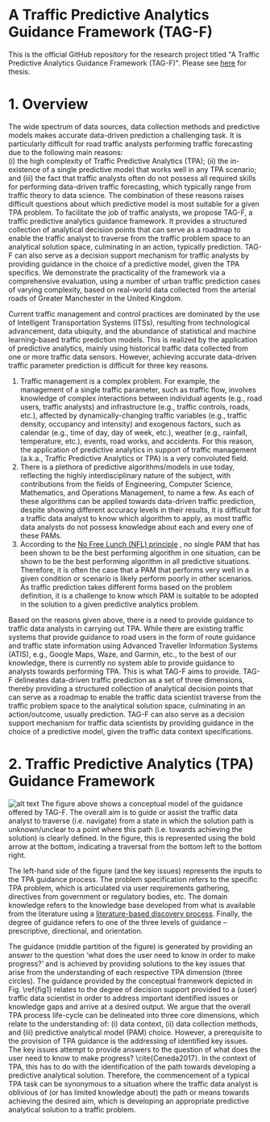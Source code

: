 # A Traffic Predictive Analytics Guidance Framework (TAG-F)
This is the official GitHub repository for the research project titled "A Traffic Predictive Analytics Guidance Framework (TAG-F)". Please see [here](https://www.research.manchester.ac.uk/portal/files/162160655/FULL_TEXT.PDF) for thesis.

# 1. Overview
The wide spectrum of data sources, data collection methods and predictive models makes accurate data-driven prediction a challenging task. It is particularly difficult for road traffic analysts performing traffic forecasting due to the following main reasons:  
(i) the high complexity of Traffic Predictive Analytics (TPA); (ii) the in-existence of a single predictive model that works well in any TPA scenario; and (iii) the fact that traffic analysts often do not possess all required skills for performing data-driven traffic forecasting, which typically range from traffic theory to data science. The combination of these reasons raises difficult questions about which predictive model is most suitable for a given TPA problem. To facilitate the job of traffic analysts, we propose TAG-F, a traffic predictive analytics guidance framework. It provides a structured collection of analytical decision points that can serve as a roadmap to enable the traffic analyst to traverse from the traffic problem space to an analytical solution space, culminating in an action, typically prediction. TAG-F can also serve as a decision support mechanism for traffic analysts by providing guidance in the choice of a predictive model, given the TPA specifics. We demonstrate the practicality of the framework via a comprehensive evaluation, using a number of urban traffic prediction cases of varying complexity, based on real-world data collected from the arterial roads of Greater Manchester in the United Kingdom.

Current traffic management and control practices are dominated by the use of Intelligent Transportation Systems (ITSs), resulting from technological advancement, data ubiquity, and the abundance of statistical and machine learning-based traffic prediction models. This is realized by the application of predictive analytics, mainly using historical traffic data collected from one or more traffic data sensors. However, achieving accurate data-driven traffic parameter prediction is difficult for three key reasons.

1. Traffic management is a complex problem. For example, the management of a single traffic parameter, such as traffic flow, involves knowledge of complex interactions between individual agents (e.g., road users, traffic analysts) and infrastructure (e.g., traffic controls, roads, etc.), affected by dynamically-changing traffic variables (e.g., traffic density, occupancy and intensity) and exogenous factors, such as calendar (e.g., time of day, day of week, etc.), weather (e.g., rainfall, temperature, etc.), events, road works, and accidents. For this reason, the application of predictive analytics in support of traffic management (a.k.a., Traffic Predictive Analytics or TPA) is a very convoluted field.
2. There is a plethora of predictive algorithms/models in use today, reflecting the highly interdisciplinary nature of the subject, with contributions from the fields of Engineering, Computer Science, Mathematics, and Operations Management, to name a few. As each of these algorithms can be applied towards data-driven traffic prediction, despite showing different accuracy levels in their results, it is difficult for a traffic data analyst to know which algorithm to apply, as most traffic data analysts do not possess knowledge about each and every one of these PAMs.
3. According to the [No Free Lunch (NFL) principle](https://ieeexplore.ieee.org/iel1/4235/12703/00585893.pdf?casa_token=cuhy6pTHYWUAAAAA:8duet9M54hv6J0EElxrE81Vv0uT4apYFUIq8cnCEqYBOMIFSOZIhRsKsIUe20enaMxOy7WXY) , no single PAM that has been shown to be the best performing algorithm in one situation, can be shown to be the best performing algorithm in all predictive situations. Therefore, it is often the case that a PAM that performs very well in a given condition or scenario is likely perform poorly in other scenarios. As traffic prediction takes different forms based on the problem definition, it is a challenge to know which PAM is suitable to be adopted in the solution to a given predictive analytics problem. 

Based on the reasons given above, there is a need to provide guidance to traffic data analysts in carrying out TPA. While there are existing traffic systems that provide guidance to road users in the form of route guidance and traffic state information using Advanced Traveller Information Systems (ATIS), e.g., Google Maps, Waze, and Garmin, etc., to the best of our knowledge, there is currently no system able to provide guidance to analysts towards performing TPA. This is what TAG-F aims to provide. TAG-F delineates data-driven traffic prediction as a set of three dimensions, thereby providing a structured collection of analytical decision points that can serve as a roadmap to enable the traffic data scientist traverse from the traffic problem space to the analytical solution space, culminating in an action/outcome, usually prediction. TAG-F can also serve as a decision support mechanism for traffic data scientists by providing guidance in the choice of a predictive model, given the traffic data context specifications. 

# 2. Traffic Predictive Analytics (TPA) Guidance Framework
![alt text](https://github.com/nakessien/tagf_evaluation/blob/master/Picture1.png?raw=true)
The figure above shows a conceptual model of the guidance offered by TAG-F. The overall aim is to guide or assist the traffic data analyst to traverse (i.e. navigate) from a state in which the solution path is unknown/unclear to a point where this path (i.e. towards achieving the solution) is clearly defined. In the figure, this is represented using the bold arrow at the bottom, indicating a traversal from the bottom left to the bottom right. 

The left-hand side of the figure (and the key issues) represents the inputs to the TPA guidance process. The problem specification refers to the specific TPA problem, which is articulated via user requirements gathering, directives from government or regulatory bodies, etc. The domain knowledge refers to the knowledge base developed from what is available from the literature using a [literature-based discovery process](https://onlinelibrary.wiley.com/doi/pdf/10.1002/asi.21236?casa_token=9uXAj6Ul3KEAAAAA:4fiG2zEXeNVuY3ed7gSeAUeJca3tOI6hGFRLZAn3HGDeG4L8Jd94-KekD9T_53VEtM2h_bydO8lphA). Finally, the degree of guidance refers to one of the three levels of guidance – prescriptive, directional, and orientation. 

The guidance (middle partition of the figure) is generated by providing an answer to the question ‘what does the user need to know in order to make progress?’ and is achieved by providing solutions to the key issues that arise from the understanding of each respective TPA dimension (three circles). The guidance provided by the conceptual framework depicted in Fig. \ref{fig1} relates to the degree of decision support provided to a (user) traffic data scientist in order to address important identified issues or knowledge gaps and arrive at a desired output. We argue that the overall TPA process life-cycle can be delineated into three core dimensions, which relate to the understanding of: (i) data context, (ii) data collection methods, and (iii) predictive analytical model (PAM) choice. However, a prerequisite to the provision of TPA guidance is the addressing of identified key issues. The key issues attempt to provide answers to the question of what does the user need to know to make progress? \cite{Ceneda2017}. In the context of TPA, this has to do with the identification of the path towards developing a predictive analytical solution. Therefore, the commencement of a typical TPA task can be synonymous to a situation where the traffic data analyst is oblivious of (or has limited knowledge about) the path or means towards achieving the desired aim, which is developing an appropriate predictive analytical solution to a traffic problem. 
